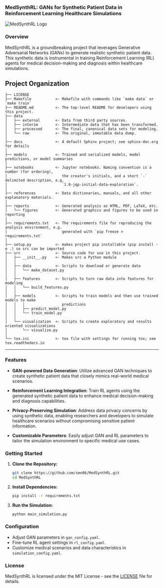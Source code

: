 ### MedSynthRL: GANs for Synthetic Patient Data in Reinforcement Learning Healthcare Simulations

![MedSynthRL Logo](link/to/logo.png)

### Overview

MedSynthRL is a groundbreaking project that leverages Generative Adversarial Networks (GANs) to generate realistic synthetic patient data. This synthetic data is instrumental in training Reinforcement Learning (RL) agents for medical decision-making and diagnosis within healthcare simulations.

Project Organization
------------

    ├── LICENSE
    ├── Makefile           <- Makefile with commands like `make data` or `make train`
    ├── README.md          <- The top-level README for developers using this project.
    ├── data
    │   ├── external       <- Data from third party sources.
    │   ├── interim        <- Intermediate data that has been transformed.
    │   ├── processed      <- The final, canonical data sets for modeling.
    │   └── raw            <- The original, immutable data dump.
    │
    ├── docs               <- A default Sphinx project; see sphinx-doc.org for details
    │
    ├── models             <- Trained and serialized models, model predictions, or model summaries
    │
    ├── notebooks          <- Jupyter notebooks. Naming convention is a number (for ordering),
    │                         the creator's initials, and a short `-` delimited description, e.g.
    │                         `1.0-jqp-initial-data-exploration`.
    │
    ├── references         <- Data dictionaries, manuals, and all other explanatory materials.
    │
    ├── reports            <- Generated analysis as HTML, PDF, LaTeX, etc.
    │   └── figures        <- Generated graphics and figures to be used in reporting
    │
    ├── requirements.txt   <- The requirements file for reproducing the analysis environment, e.g.
    │                         generated with `pip freeze > requirements.txt`
    │
    ├── setup.py           <- makes project pip installable (pip install -e .) so src can be imported
    ├── src                <- Source code for use in this project.
    │   ├── __init__.py    <- Makes src a Python module
    │   │
    │   ├── data           <- Scripts to download or generate data
    │   │   └── make_dataset.py
    │   │
    │   ├── features       <- Scripts to turn raw data into features for modeling
    │   │   └── build_features.py
    │   │
    │   ├── models         <- Scripts to train models and then use trained models to make
    │   │   │                 predictions
    │   │   ├── predict_model.py
    │   │   └── train_model.py
    │   │
    │   └── visualization  <- Scripts to create exploratory and results oriented visualizations
    │       └── visualize.py
    │
    └── tox.ini            <- tox file with settings for running tox; see tox.readthedocs.io


--------


### Features

- **GAN-powered Data Generation**: Utilize advanced GAN techniques to create synthetic patient data that closely mimics real-world medical scenarios.
  
- **Reinforcement Learning Integration**: Train RL agents using the generated synthetic patient data to enhance medical decision-making and diagnosis capabilities.

- **Privacy-Preserving Simulation**: Address data privacy concerns by using synthetic data, enabling researchers and developers to simulate healthcare scenarios without compromising sensitive patient information.

- **Customizable Parameters**: Easily adjust GAN and RL parameters to tailor the simulation environment to specific medical use cases.

### Getting Started

1. **Clone the Repository:**
   ```bash
   git clone https://github.com/smn06/MedSynthRL.git
   cd MedSynthRL
   ```

2. **Install Dependencies:**
   ```bash
   pip install -r requirements.txt
   ```

3. **Run the Simulation:**
   ```bash
   python main_simulation.py
   ```

### Configuration

- Adjust GAN parameters in `gan_config.yaml`.
- Fine-tune RL agent settings in `rl_config.yaml`.
- Customize medical scenarios and data characteristics in `simulation_config.yaml`.


### License

MedSynthRL is licensed under the MIT License - see the [LICENSE](LICENSE) file for details.


